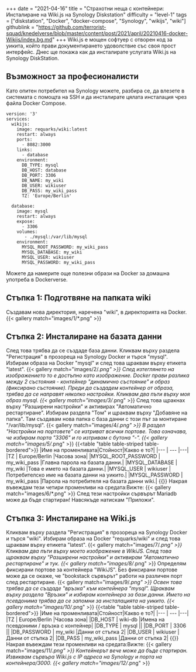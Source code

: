 +++
date = "2021-04-16"
title = "Страхотни неща с контейнери: Инсталиране на Wiki.js на Synology Diskstation"
difficulty = "level-1"
tags = ["diskstation", "Docker", "docker-compose", "Synology", "wikijs", "wiki"]
githublink = "https://github.com/terrorist-squad/knedelverse/blob/master/content/post/2021/april/20210416-docker-Wikijs/index.bg.md"
+++
Wiki.js е мощен софтуер с отворен код за уикита, който прави документирането удоволствие със своя прост интерфейс. Днес ще покажа как да инсталирате услугата Wiki.js на Synology DiskStation.
## Възможност за професионалисти
Като опитен потребител на Synology можете, разбира се, да влезете в системата с помощта на SSH и да инсталирате цялата инсталация чрез файла Docker Compose.
```
version: '3'
services:
  wikijs:
    image: requarks/wiki:latest
    restart: always
    ports:
      - 8082:3000
    links:
      - database
    environment:
      DB_TYPE: mysql
      DB_HOST: database
      DB_PORT: 3306
      DB_NAME: my_wiki
      DB_USER: wikiuser
      DB_PASS: my_wiki_pass
      TZ: 'Europe/Berlin'

  database:
    image: mysql
    restart: always
    expose:
      - 3306
    volumes:
       - ./mysql:/var/lib/mysql
    environment:
      MYSQL_ROOT_PASSWORD: my_wiki_pass
      MYSQL_DATABASE: my_wiki
      MYSQL_USER: wikiuser
      MYSQL_PASSWORD: my_wiki_pass

```
Можете да намерите още полезни образи на Docker за домашна употреба в Dockerverse.
## Стъпка 1: Подготвяне на папката wiki
Създавам нова директория, наречена "wiki", в директорията на Docker.
{{< gallery match="images/1/*.png" >}}

## Стъпка 2: Инсталиране на базата данни
След това трябва да се създаде база данни. Кликвам върху раздела "Регистрация" в прозореца на Synology Docker и търся "mysql". Избирам образа на Docker "mysql" и след това щраквам върху етикета "latest".
{{< gallery match="images/2/*.png" >}}
След изтеглянето на изображението то е достъпно като изображение. Docker прави разлика между 2 състояния - контейнер "динамично състояние" и образ (фиксирано състояние). Преди да създадем контейнер от образа, трябва да се направят няколко настройки. Кликвам два пъти върху моя образ mysql.
{{< gallery match="images/3/*.png" >}}
След това щракнах върху "Разширени настройки" и активирах "Автоматично рестартиране". Избирам раздела "Том" и щраквам върху "Добавяне на папка". Там създавам нова папка с база данни с този път за монтиране "/var/lib/mysql".
{{< gallery match="images/4/*.png" >}}
В раздел "Настройки на портовете" се изтриват всички портове. Това означава, че избирам порта "3306" и го изтривам с бутона "-".
{{< gallery match="images/5/*.png" >}}
{{<table "table table-striped table-bordered">}}
|Име на променливата|Стойност|Какво е то?|
|--- | --- |---|
|TZ	| Europe/Berlin |Часова зона|
|MYSQL_ROOT_PASSWORD	| my_wiki_pass |Главна парола на базата данни.|
|MYSQL_DATABASE |	my_wiki |Това е името на базата данни.|
|MYSQL_USER	| wikiuser |Потребителско име на базата данни на уикито.|
|MYSQL_PASSWORD |	my_wiki_pass	|Парола на потребителя на базата данни wiki.|
{{</table>}}
Накрая въвеждам тези четири променливи на средата:Вижте:
{{< gallery match="images/6/*.png" >}}
След тези настройки сървърът Mariadb може да бъде стартиран! Навсякъде натискам "Приложи".
## Стъпка 3: Инсталиране на Wiki.js
Кликвам върху раздела "Регистрация" в прозореца на Synology Docker и търся "wiki". Избирам образа на Docker "requarks/wiki" и след това щраквам върху етикета "latest".
{{< gallery match="images/7/*.png" >}}
Кликвам два пъти върху моето изображение в WikiJS. След това щраквам върху "Разширени настройки" и активирам "Автоматично рестартиране" и тук.
{{< gallery match="images/8/*.png" >}}
Определям фиксирани портове за контейнера "WikiJS". Без фиксирани портове може да се окаже, че "bookstack сървърът" работи на различен порт след рестартиране.
{{< gallery match="images/9/*.png" >}}
Освен това трябва да се създаде "връзка" към контейнера "mysql". Щраквам върху раздела "Връзки" и избирам контейнера за бази данни. Името на псевдонима трябва да се запомни за инсталацията на уикито.
{{< gallery match="images/10/*.png" >}}
{{<table "table table-striped table-bordered">}}
|Име на променливата|Стойност|Какво е то?|
|--- | --- |---|
|TZ	| Europe/Berlin	|Часова зона|
|DB_HOST	| wiki-db	|Имена на псевдоними / връзка с контейнер|
|DB_TYPE	| mysql	||
|DB_PORT	| 3306	 ||
|DB_PASSWORD	| my_wiki	|Данни от стъпка 2|
|DB_USER	| wikiuser |Данни от стъпка 2|
|DB_PASS	| my_wiki_pass	|Данни от стъпка 2|
{{</table>}}
Накрая въвеждам тези променливи на средата:Вижте:
{{< gallery match="images/11/*.png" >}}
Контейнерът вече може да бъде стартиран. Извиквам сървъра Wiki.js с IP адреса на Synology и порта на контейнера/3000.
{{< gallery match="images/12/*.png" >}}